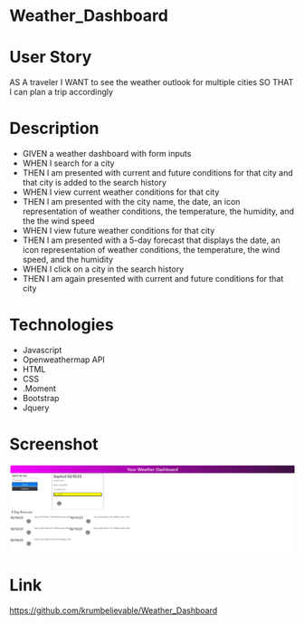 # Weather_Dashboard

# User Story

AS A traveler
I WANT to see the weather outlook for multiple cities
SO THAT I can plan a trip accordingly

# Description

* GIVEN a weather dashboard with form inputs
* WHEN I search for a city
* THEN I am presented with current and future conditions for that city and that city is added to the search history
* WHEN I view current weather conditions for that city
* THEN I am presented with the city name, the date, an icon representation of weather conditions, the temperature, the humidity, and the the wind speed
* WHEN I view future weather conditions for that city
* THEN I am presented with a 5-day forecast that displays the date, an icon representation of weather conditions, the temperature, the wind speed, and the humidity
* WHEN I click on a city in the search history
* THEN I am again presented with current and future conditions for that city

# Technologies

- Javascript
- Openweathermap API
- HTML
- CSS
- .Moment
- Bootstrap
- Jquery

# Screenshot

![Alt text](./assets/MyHometown.JPG)

# Link

https://github.com/krumbelievable/Weather_Dashboard
